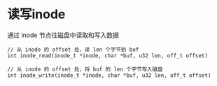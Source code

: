 # 读写inode

通过 inode 节点往磁盘中读取和写入数据

    // 从 inode 的 offset 处，读 len 个字节到 buf
    int inode_read(inode_t *inode, char *buf, u32 len, off_t offset)

    // 从 inode 的 offset 处，将 buf 的 len 个字节写入磁盘
    int inode_write(inode_t *inode, char *buf, u32 len, off_t offset)

